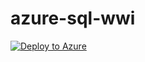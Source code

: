 # azure-sql-wwi

[![Deploy to Azure](https://aka.ms/deploytoazurebutton)](https://portal.azure.com/#create/Microsoft.Template/uri/https%3A%2F%2Fraw.githubusercontent.com%2Fbramplouvier%2Fazure-sql-wwi%2Fmain%2Finfra%2Fstorage%2Fstorage_account.json)

